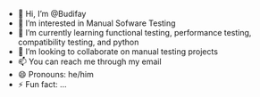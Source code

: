 - 👋 Hi, I’m @Budifay
- 👀 I’m interested in Manual Sofware Testing
- 🌱 I’m currently learning functional testing, performance testing, compatibility testing, and python
- 💞️ I’m looking to collaborate on manual testing projects
- 📫 You can reach me through my email
- 😄 Pronouns: he/him
- ⚡ Fun fact: ...

<!---
Budifay/Budifay is a ✨ special ✨ repository because its `README.md` (this file) appears on your GitHub profile.
You can click the Preview link to take a look at your changes.
--->
